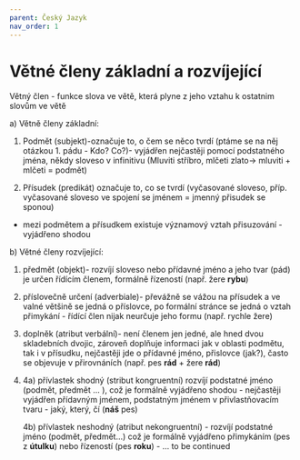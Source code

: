 ```yaml
---
parent: Český Jazyk
nav_order: 1
---
```

# Větné členy základní a rozvíjející
Větný člen - funkce slova ve větě, která plyne z jeho vztahu k ostatnim slovům ve větě

a) Větně členy základní:
1) Podmět (subjekt)-označuje to, o čem se něco tvrdí (ptáme se na něj otázkou 1. pádu - Kdo? Co?)- vyjádřen nejčastěji pomocí podstatného jména, někdy sloveso v infinitivu (Mluviti stříbro, mlčeti zlato→ mluviti + mlčeti = podmět)

2) Přísudek (predikát) označuje to, co se tvrdí (vyčasované sloveso, příp. vyčasované sloveso ve spojení se jménem = jmenný přisudek se sponou) 

- mezi podmětem a přísudkem existuje významový vztah přisuzování - vyjádřeno shodou

b) Větné členy rozvíjející:

1) předmět (objekt)- rozvíjí sloveso nebo přídavné jméno a jeho tvar (pád) je určen řídícím členem, formálně řízeností (např. žere **rybu**)

2) příslovečně určení (adverbiale)- převážně se vážou na přísudek a ve valné většině se jedná o příslovce, po formální stránce se jedná o vztah přimykání - řídící člen nijak neurčuje jeho formu (např. rychle žere)

3) doplněk (atribut verbální)- není členem jen jedné, ale hned dvou skladebních dvojic, zároveň doplňuje informaci jak v oblasti podmětu, tak i v přísudku, nejčastěji jde o přídavné jméno, přislovce (jak?), často se objevuje v přirovnáních (např. pes **rád** + žere **rád**) 
4) 
	4a) přívlastek shodný (stribut kongruentní) rozvíjí podstatné jméno (podmět, předmět ... ), což je formálně vyjádřeno shodou - nejčastěji vyjádřen přídavným jménem, podstatným jménem v přivlastňovacím tvaru - jaký, který, čí (**náš** pes)
	
	4b) přívlastek neshodný (atribut nekongruentní) - rozvíjí podstatné jméno (podmět, předmět...) což je formálně vyjádřeno přimykáním (pes z **útulku**) nebo řízeností (pes **roku**) - ... to be continued